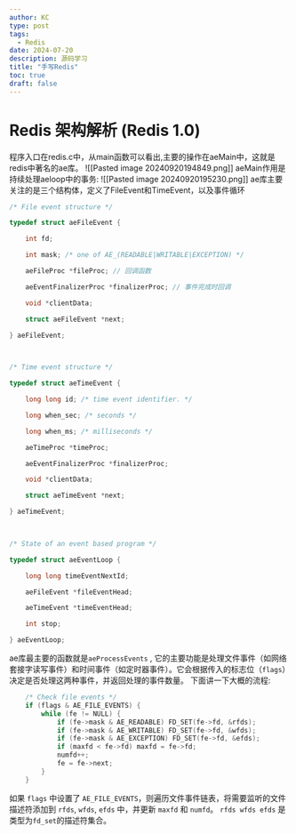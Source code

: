 ```yaml
---
author: KC
type: post
tags:
  - Redis
date: 2024-07-20
description: 源码学习
title: "手写Redis"
toc: true
draft: false
---
```

# Redis 架构解析 (Redis 1.0)
程序入口在redis.c中，从main函数可以看出,主要的操作在aeMain中，这就是redis中著名的ae库。
![[Pasted image 20240920194849.png]]
aeMain作用是持续处理aeloop中的事务:
![[Pasted image 20240920195230.png]]
ae库主要关注的是三个结构体，定义了FileEvent和TimeEvent，以及事件循环
```c
/* File event structure */

typedef struct aeFileEvent {

    int fd;

    int mask; /* one of AE_(READABLE|WRITABLE|EXCEPTION) */

    aeFileProc *fileProc; // 回调函数

    aeEventFinalizerProc *finalizerProc; // 事件完成时回调

    void *clientData;

    struct aeFileEvent *next;

} aeFileEvent;

  

/* Time event structure */

typedef struct aeTimeEvent {

    long long id; /* time event identifier. */

    long when_sec; /* seconds */

    long when_ms; /* milliseconds */

    aeTimeProc *timeProc;

    aeEventFinalizerProc *finalizerProc;

    void *clientData;

    struct aeTimeEvent *next;

} aeTimeEvent;

  

/* State of an event based program */

typedef struct aeEventLoop {

    long long timeEventNextId;

    aeFileEvent *fileEventHead;

    aeTimeEvent *timeEventHead;

    int stop;

} aeEventLoop;
```
ae库最主要的函数就是`aeProcessEvents` , 它的主要功能是处理文件事件（如网络套接字读写事件）和时间事件（如定时器事件）。它会根据传入的标志位（`flags`）决定是否处理这两种事件，并返回处理的事件数量。
下面讲一下大概的流程:
```c
    /* Check file events */
    if (flags & AE_FILE_EVENTS) {
        while (fe != NULL) {
            if (fe->mask & AE_READABLE) FD_SET(fe->fd, &rfds);
            if (fe->mask & AE_WRITABLE) FD_SET(fe->fd, &wfds);
            if (fe->mask & AE_EXCEPTION) FD_SET(fe->fd, &efds);
            if (maxfd < fe->fd) maxfd = fe->fd;
            numfd++;
            fe = fe->next;
        }
    }
```
如果 `flags` 中设置了 `AE_FILE_EVENTS`，则遍历文件事件链表，将需要监听的文件描述符添加到 `rfds`, `wfds`, `efds` 中，并更新 `maxfd` 和 `numfd`。
`rfds wfds efds` 是类型为`fd_set`的描述符集合。

